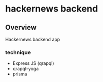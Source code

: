 # hackernews backend

## Overview
Hackernews backend app

### technique
- Express JS (qrapql)
- qrapql-yoga
- prisma
